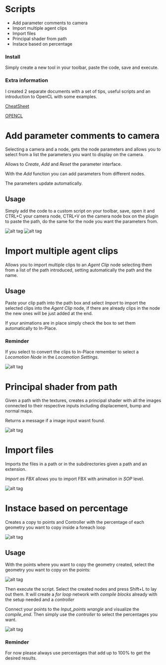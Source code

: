 
# Scripts

* Add parameter comments to camera
* Import multiple agent clips
* Import files
* Principal shader from path
* Instace based on percentage


### Install

Simply create a new tool in your toolbar, paste the code, save and execute.

### Extra information

I created 2 separate documents with a set of tips, useful scripts and an introduction to OpenCL with some examples.

 [CheatSheet](https://github.com/JoseZalez/Houdini-scripts/blob/master/CheatSheet.md)
 
 [OPENCL](https://github.com/JoseZalez/Houdini-scripts/blob/master/OPENCL.md)
 
# Add parameter comments to camera

Selecting a camera and a node, gets the node parameters and allows you to select from a list the parameters you want to display on the camera.

Allows to *Create*, *Add* and *Reset* the parameter interface.

With the *Add* function you can add parameters from different nodes.

The parameters update automatically.


## Usage

Simply add the code to a custom script on your toolbar, save, open it and CTRL+C your camera node, CTRL+V on the camera node box on the plugin to paste the path, do the same for the node you want the parameters from.

![alt tag](https://raw.githubusercontent.com/JoseZalez/Houdini-scripts/master/images_examples/parms_camera_ui.png)
![alt tag](https://raw.githubusercontent.com/JoseZalez/Houdini-scripts/master/images_examples/parms_camera.png)

# Import multiple agent clips

Allows you to import multiple clips to an *Agent Clip* node selecting them from a list of the path introduced, setting automatically the path and the name.

## Usage

Paste your clip path into the path box and select *Import* to import the selected clips into the *Agent Clip* node, if there are already clips in the node the new ones will be just added at the end.

If your animations are in place simply check the box to set them automatically to In-Place.

### Reminder

If you select to convert the clips to In-Place remember to select a *Locomotion Node* in the *Locomotion Settings*.

![alt tag](https://raw.githubusercontent.com/JoseZalez/Houdini-scripts/master/images_examples/import_agent_clip.png)

# Principal shader from path

Given a path with the textures, creates a principal shader with all the images connected to their respective inputs including displacement, bump and normal maps. 

Returns a message if a image input wasnt found.

![alt tag](https://raw.githubusercontent.com/JoseZalez/Houdini-scripts/master/images_examples/create_shader.png)

# Import files

Imports the files in a path or in the subdirectories given a path and an extension.

*Import as FBX* allows you to import FBX with animation in *SOP* level.

![alt tag](https://raw.githubusercontent.com/JoseZalez/Houdini-scripts/master/images_examples/import_files_path.png)

# Instace based on percentage

Creates a copy to points and Controller with the percentage of each geometry you want to copy inside a foreach loop

![alt tag](https://raw.githubusercontent.com/JoseZalez/Houdini-scripts/master/images_examples/scatter/scatter_preview.png)

## Usage

With the points where you want to copy the geometry created, select the geometry you want to copy on the points:

![alt tag](https://raw.githubusercontent.com/JoseZalez/Houdini-scripts/master/images_examples/scatter/Scatter_compiled_1.png)

Then execute the script. Select the created nodes and press Shift+L to lay out them. It will create a *for loop* network with *compile blocks* already with the setup needed and a *controller*

Connect your points to the *Input_points wrangle* and visualize the *compile_end*. Then simply use the *controller* to select the percentages you want.

![alt tag](https://raw.githubusercontent.com/JoseZalez/Houdini-scripts/master/images_examples/scatter/Scatter_compiled_2.png)


### Reminder

For now please always use percentages that add up to 100% to get the desired results.

